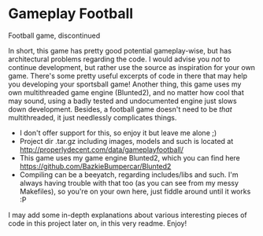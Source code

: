 # Gameplay Football
Football game, discontinued

In short, this game has pretty good potential gameplay-wise, but has architectural problems regarding the code. I would advise you *not* to continue development, but rather use the source as inspiration for your own game. There's some pretty useful excerpts of code in there that may help you developing your sportsball game!
Another thing, this game uses my own multithreaded game engine (Blunted2), and no matter how cool that may sound, using a badly tested and undocumented engine just slows down development. Besides, a football game doesn't need to be *that* multithreaded, it just needlessly complicates things.

- I don't offer support for this, so enjoy it but leave me alone ;)
- Project dir .tar.gz including images, models and such is located at http://properlydecent.com/data/gameplayfootball/
- This game uses my game engine Blunted2, which you can find here https://github.com/BazkieBumpercar/Blunted2
- Compiling can be a beeyatch, regarding includes/libs and such. I'm always having trouble with that too (as you can see from my messy Makefiles), so you're on your own here, just fiddle around until it works :P


I may add some in-depth explanations about various interesting pieces of code in this project later on, in this very readme.
Enjoy!
